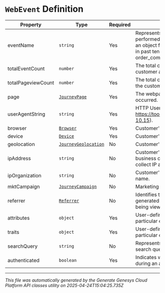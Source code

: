 # `WebEvent` Definition

| Property | Type | Required | Description |
|----------|------|----------|-------------|
| eventName | `string` | Yes | Represents the action the customer performed. A good event name is typically an object followed by the action performed in past tense (e.g. page_viewed, order_completed, user_registered). |
| totalEventCount | `number` | Yes | The total count of events performed by the customer across all sessions. |
| totalPageviewCount | `number` | Yes | The total count of pageviews performed by the customer across all sessions. |
| page | [`JourneyPage`](journeypage-definition.md) | Yes | The webpage where the user interaction occurred. |
| userAgentString | `string` | Yes | HTTP User-Agent string (see https://tools.ietf.org/html/rfc1945#section-10.15). |
| browser | [`Browser`](browser-definition.md) | Yes | Customer's browser. |
| device | [`Device`](device-definition.md) | Yes | Customer's device. |
| geolocation | [`JourneyGeolocation`](journeygeolocation-definition.md) | No | Customer's geolocation. |
| ipAddress | `string` | No | Customer's IP address. May be null if the business configures the tracker to not collect IP addresses. |
| ipOrganization | `string` | No | Customer's IP-based organization or ISP name. |
| mktCampaign | [`JourneyCampaign`](journeycampaign-definition.md) | No | Marketing / traffic source information. |
| referrer | [`Referrer`](referrer-definition.md) | No | Identifies the page URL that originally generated the request for the current page being viewed. |
| attributes | `object` | Yes | User-defined attributes associated with a particular event. |
| traits | `object` | Yes | User-defined traits associated with a particular event. |
| searchQuery | `string` | No | Represents the keywords in a customer search query. |
| authenticated | `boolean` | Yes | Indicates whether the event was produced during an authenticated session. |

---

*This file was automatically generated by the Generate Genesys Cloud Platform API classes utility on 2025-04-24T15:04:25.735Z*